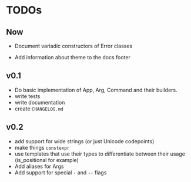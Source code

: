 # TODOs

## Now

- Document variadic constructors of Error classes

- Add information about theme to the docs footer

## v0.1

- Do basic implementation of App, Arg, Command and their builders.
- write tests
- write documentation
- create `CHANGELOG.md`

## v0.2

- add support for wide strings (or just Unicode codepoints)
- make things `constexpr`
- use templates that use their types to differentiate between their usage
	(is_positional for example)
- Add aliases for Args
- Add support for special `-` and `--` flags
